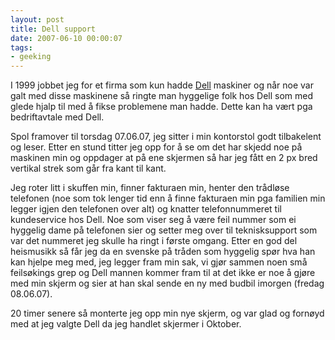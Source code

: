 ```yaml
---
layout: post
title: Dell support
date: 2007-06-10 00:00:07
tags: 
- geeking
---
```

I 1999 jobbet jeg for et firma som kun hadde [Dell](http://www.dell.no/) maskiner og når noe var galt med disse maskinene så ringte man hyggelige folk hos Dell som med glede hjalp til med å fikse problemene man hadde. Dette kan ha vært pga bedriftavtale med Dell.

Spol framover til torsdag 07.06.07, jeg sitter i min kontorstol godt tilbakelent og leser. Etter en stund titter jeg opp for å se om det har skjedd noe på maskinen min og oppdager at på ene skjermen så har jeg fått en 2 px bred vertikal strek som går fra kant til kant.

Jeg roter litt i skuffen min, finner fakturaen min, henter den trådløse telefonen (noe som tok lenger tid enn å finne fakturaen min pga familien min legger igjen den telefonen over alt) og knatter telefonnummeret til kundeservice hos Dell. Noe som viser seg å være feil nummer som ei hyggelig dame på telefonen sier og setter meg over til teknisksupport som var det nummeret jeg skulle ha ringt i første omgang. Etter en god del heismusikk så får jeg da en svenske på tråden som hyggelig spør hva han kan hjelpe meg med, jeg legger fram min sak, vi gjør sammen noen små feilsøkings grep og Dell mannen kommer fram til at det ikke er noe å gjøre med min skjerm og sier at han skal sende en ny med budbil imorgen (fredag 08.06.07).

20 timer senere så monterte jeg opp min nye skjerm, og var glad og fornøyd med at jeg valgte Dell da jeg handlet skjermer i Oktober.
